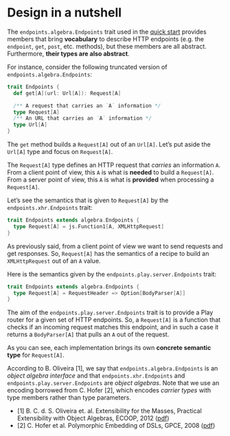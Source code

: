 # Design in a nutshell

The `endpoints.algebra.Endpoints` trait used in the [quick start](quick-start.md) provides members that
bring **vocabulary** to describe HTTP endpoints (e.g. the `endpoint`, `get`, `post`,
etc. methods), but these members are all abstract. Furthermore,
**their types are also abstract**.

For instance, consider the following truncated version of `endpoints.algebra.Endpoints`:

~~~ scala
trait Endpoints {
  def get[A](url: Url[A]): Request[A]

  /** A request that carries an `A` information */
  type Request[A]
  /** An URL that carries an `A` information */
  type Url[A]
}
~~~

The `get` method builds a `Request[A]` out of an `Url[A]`. Let’s put aside the `Url[A]` type and focus on
`Request[A]`.

The `Request[A]` type defines an HTTP request that *carries* an information `A`. From a client point
of view, this `A` is what is **needed** to build a `Request[A]`. From a server point of view, this `A`
is what is **provided** when processing a `Request[A]`.

Let’s see the semantics that is given to `Request[A]` by the `endpoints.xhr.Endpoints` trait:

~~~ scala
trait Endpoints extends algebra.Endpoints {
  type Request[A] = js.Function1[A, XMLHttpRequest]
}
~~~

As previously said, from a client point of view we want to send requests and get responses. So, `Request[A]`
has the semantics of a recipe to build an `XMLHttpRequest` out of an `A` value.

Here is the semantics given by the `endpoints.play.server.Endpoints` trait:

~~~ scala
trait Endpoints extends algebra.Endpoints {
  type Request[A] = RequestHeader => Option[BodyParser[A]]
}
~~~

The aim of the `endpoints.play.server.Endpoints` trait is to provide a Play router for a given set of HTTP endpoints. So,
a `Request[A]` is a function that checks if an incoming request matches this endpoint, and in such
a case it returns a `BodyParser[A]` that pulls an `A` out of the request.

As you can see, each implementation brings its own **concrete semantic type** for `Request[A]`.

According to B. Oliveira [1], we say that `endpoints.algebra.Endpoints` is an *object algebra interface* and that `endpoints.xhr.Endpoints`
and `endpoints.play.server.Endpoints` are *object algebras*. Note that we use an encoding borrowed from C. Hofer [2], which encodes
*carrier types* with type members rather than type parameters.

- [1] B. C. d. S. Oliveira et. al. Extensibility for the Masses, Practical Extensibility with Object Algebras, ECOOP,
2012 ([pdf](https://www.cs.utexas.edu/~wcook/Drafts/2012/ecoop2012.pdf))
- [2] C. Hofer et al. Polymorphic Embedding of DSLs, GPCE, 2008 ([pdf](https://www.informatik.uni-marburg.de/~rendel/hofer08polymorphic.pdf))
